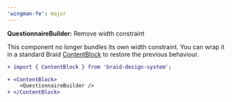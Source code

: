 ```yaml
---
'wingman-fe': major
---
```


**QuestionnaireBuilder:** Remove width constraint

This component no longer bundles its own width constraint. You can wrap it in a standard Braid [ContentBlock](https://seek-oss.github.io/braid-design-system/components/ContentBlock/) to restore the previous behaviour.

```diff
+ import { ContentBlock } from 'braid-design-system';

+ <ContentBlock>
    <QuestionnaireBuilder />
+ </ContentBlock>
```
